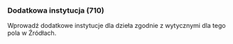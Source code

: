 ### Dodatkowa instytucja (710)
Wprowadź dodatkowe instytucje dla dzieła zgodnie z wytycznymi dla tego pola w Źródłach.

